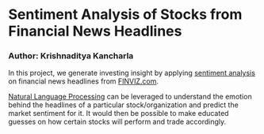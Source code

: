 # Sentiment Analysis of Stocks from Financial News Headlines
 
### Author: Krishnaditya Kancharla


<p>In this project, we generate investing insight by applying <a href="https://en.wikipedia.org/wiki/Sentiment_analysis">sentiment analysis</a> on financial news headlines from <a href="https://finviz.com">FINVIZ.com</a>.

 <a href="https://en.wikipedia.org/wiki/Natural_language_processing">Natural Language Processing</a> can be leveraged to  understand the emotion behind the headlines of a particular stock/organization and predict the market sentiment for it. It would then be possible to make educated guesses on how certain stocks will perform and trade accordingly. 
 
 

